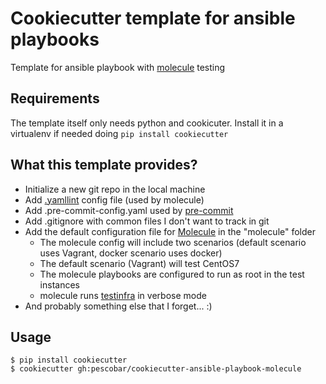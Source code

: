 # Cookiecutter template for ansible playbooks

Template for ansible playbook with [molecule](https://molecule.readthedocs.io/en/latest/) testing

## Requirements

The template itself only needs python and cookicuter. Install it in a virtualenv if needed doing `pip install cookiecutter`

## What this template provides?

* Initialize a new git repo in the local machine
* Add [.yamllint](https://github.com/adrienverge/yamllint) config file (used by molecule)
* Add .pre-commit-config.yaml used by [pre-commit](http://pre-commit.com/)
* Add .gitignore with common files I don't want to track in git
* Add the default configuration file for [Molecule](http://molecule.readthedocs.io) in the "molecule" folder
  * The molecule config will include two scenarios (default scenario uses Vagrant, docker scenario uses docker)
  * The default scenario (Vagrant) will test CentOS7
  * The molecule playbooks are configured to run as root in the test instances
  * molecule runs [testinfra](https://testinfra.readthedocs.io) in verbose mode
* And probably something else that I forget... :)

## Usage

```
$ pip install cookiecutter
$ cookiecutter gh:pescobar/cookiecutter-ansible-playbook-molecule
```
